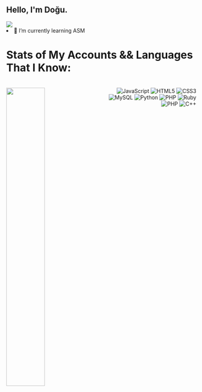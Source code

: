 ## Hello, I'm Doğu. 
<img src="https://komarev.com/ghpvc/?username=dogujen&style=flat-square">
<li> 🔭 I’m currently learning ASM
    <h1>
    Stats of My Accounts && Languages That I Know:
  </h1>
  </br>
  <div >
<img align="left" width="45%" src="https://github-readme-stats.vercel.app/api?username=dogujen&theme=dark&hide_border=true"><div align="right" style="display: flex; justify-content: flex-end;">
<div>
<img alt="JavaScript" src="https://img.shields.io/badge/javascript-%23323330.svg?style=for-the-badge&logo=javascript&logoColor=%23F7DF1E"/>
<img alt="HTML5" src="https://img.shields.io/badge/html5-%23E34F26.svg?style=for-the-badge&logo=html5&logoColor=white"/>
  <img alt="CSS3" src="https://img.shields.io/badge/css3-%231572B6.svg?style=for-the-badge&logo=css3&logoColor=white"/>
<img alt="MySQL" src="https://img.shields.io/badge/mysql-%2300f.svg?style=for-the-badge&logo=mysql&logoColor=white"/>
  <img alt="Python" src="https://img.shields.io/badge/Python-yellow?style=for-the-badge&logo=python"/>
  
  
  <img alt="PHP" src="https://img.shields.io/badge/php-%234F5B93.svg?style=for-the-badge&logo=php&logoColor=white"/>
  <img alt="Ruby" src="https://img.shields.io/badge/ruby-red.svg?style=for-the-badge&logo=ruby&logoColor=white" />
  <img alt="PHP" src="https://img.shields.io/badge/php-%234F5B93.svg?style=for-the-badge&logo=php&logoColor=white"/>
  <img alt="C++" src="https://img.shields.io/badge/C%2B%2B-%2300599C.svg?style=for-the-badge&logo=c%2B%2B&logoColor=white"/>
  </div>
  <br>

  
